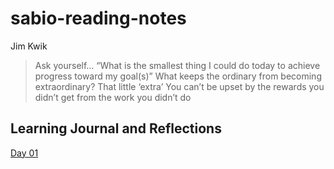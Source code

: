 # sabio-reading-notes

Jim Kwik

> Ask yourself… “What is the smallest thing I could do today to achieve progress toward my goal(s)”
> What keeps the ordinary from becoming extraordinary? That little ‘extra’
> You can’t be upset by the rewards you didn’t get from the work you didn’t do

## Learning Journal and Reflections

[Day 01](https://github.com/jennerdulce/reading-notes/blob/master/Day-01.md)